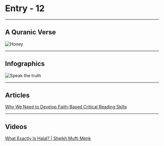 # Entry - 12

---
## A Quranic Verse

![Honey](https://quranicquotes.com/wp-content/uploads/2021/01/Aayat-as-shifa-3.png)

---
## Infographics

![Speak the truth](https://pbs.twimg.com/media/E3bl7AgUUAEe9QV?format=jpg&name=small)

---
## Articles

[Why We Need to Develop Faith-Based Critical Reading Skills](https://productivemuslim.com/faith-based-reading/)

---
## Videos

[What Exactly Is Halal? | Sheikh Mufti Menk](https://youtu.be/Nc6VpMPsDmk)